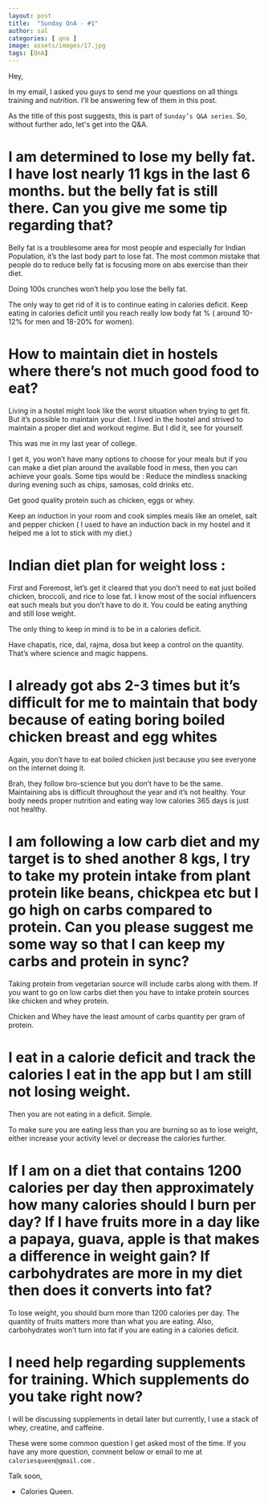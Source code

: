```yaml
---
layout: post
title:  "Sunday QnA - #1"
author: sal
categories: [ qna ]
image: assets/images/17.jpg
tags: [QnA]
---
```

Hey,

In my email, I asked you guys to send me your questions on all things training and nutrition. I'll be answering few of them in this post. 

As the title of this post suggests, this is part of `Sunday’s Q&A series`. So, without further ado, let's get into the Q&A.
 


# I am determined to lose my belly fat. I have lost nearly 11 kgs in the last 6 months. but the belly fat is still there. Can you give me some tip regarding that?

Belly fat is a troublesome area for most people and especially for Indian Population, it’s the last body part to lose fat. The most common mistake that people do to reduce belly fat is focusing more on abs exercise than their diet.

Doing 100s crunches won’t help you lose the belly fat.

The only way to get rid of it is to continue eating in calories deficit. Keep eating in calories deficit until you reach really low body fat % ( around 10-12% for men and 18-20% for women).


# How to maintain diet in hostels where there’s not much good food to eat?

 
Living in a hostel might look like the worst situation when trying to get fit. But it’s possible to maintain your diet. I lived in the hostel and strived to maintain a proper diet and workout regime. But I did it, see for yourself.

This was me in my last year of college.


I get it, you won’t have many options to choose for your meals but if you can make a diet plan around the available food in mess, then you can achieve your goals.
Some tips would be :
Reduce the mindless snacking during evening such as chips, samosas, cold drinks etc.
 
Get good quality protein such as chicken,  eggs or whey.
 
Keep an induction in your room and cook simples meals like an omelet, salt and pepper chicken ( I used to have an induction back in my hostel and it helped me a lot to stick with my diet.)

# Indian diet plan for weight loss :

First and Foremost, let’s get it cleared that you don’t need to eat just boiled chicken, broccoli, and rice to lose fat. I know most of the social influencers eat such meals but you don’t have to do it. You could be eating anything and still lose weight.

The only thing to keep in mind is to be in a calories deficit.

Have chapatis, rice, dal, rajma, dosa but keep a control on the quantity. That’s where science and magic happens. 


# I already got abs 2-3 times but it’s difficult for me to maintain that body because of eating boring boiled chicken breast and egg whites

Again, you don’t have to eat boiled chicken just because you see everyone on the internet doing it.

Brah, they follow bro-science but you don’t have to be the same. Maintaining abs is difficult throughout the year and it’s not healthy. Your body needs proper nutrition and eating way low calories 365 days is just not healthy.

# I am following a low carb diet and my target is to shed another 8 kgs, I try to take my protein intake from plant protein like beans, chickpea etc but I go high on carbs compared to protein. Can you please suggest me some way so that I can keep my carbs and protein in sync? 

Taking protein from vegetarian source will include carbs along with them. If you want to go on low carbs diet then you have to intake protein sources like chicken and whey protein.

Chicken and Whey have the least amount of carbs quantity per gram of protein.


# I eat in a calorie deficit and track the calories I eat in the app but I am still not losing weight.

Then you are not eating in a deficit. Simple.

To make sure you are eating less than you are burning so as to lose weight, either increase your activity level or decrease the calories further.


# If I am on a diet that contains 1200 calories per day then approximately how many calories should I burn per day? If I have fruits more in a day like a papaya, guava, apple is that makes a difference in weight gain? If carbohydrates are more in my diet then does it converts into fat? 

 
To lose weight, you should burn more than 1200 calories per day. The quantity of fruits matters more than what you are eating.
Also, carbohydrates won’t turn into fat if you are eating in a calories deficit. 

# I need help regarding supplements for training. Which supplements do you take right now?

I will be discussing supplements in detail later but currently, I use a stack of whey, creatine, and caffeine. 


These were some common question I get asked most of the time. If you have any more question, comment below or email to me at `caloriesqueen@gmail.com` . 


Talk soon,
- Calories Queen.